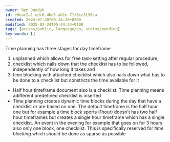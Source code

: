 ```yaml
---
owner: Ben Jendyk
id: e6eac2a1-edc6-4bd5-ab1e-71f8cc3130ca
created: 2024-07-30T00:14:20+0200
modified: 2025-03-24T05:44:34+0100
tags: [access/public, language/en, status/pending]
key-words: []
---
```


Time planning has three stages for day timeframe

1. unplanned which allows for free task-setting after regular procedure, 
2. checklist which nails down that the checklist has to be followed, independently of how long it takes and 
3. time blocking with attached checklist which also nails down what has to be done to a checklist but constricts the time available for it
- Half hour timeframe document also is a checklist. Time planning means adifferent predefined checklist is inserted
- Time planning creates dynamic time blocks during the day that have a checklist or are based on one. The default timeframe is the half hour one but for example a time block sports (1hour) doesn't has two half hour timeframes but creates a single hour timeframe which has a single checklist. An event in the evening for example that goes on for 3 hours also only one block, one checklist. This is specifically reserved for *time blocking* which should be done as sparse as possible 